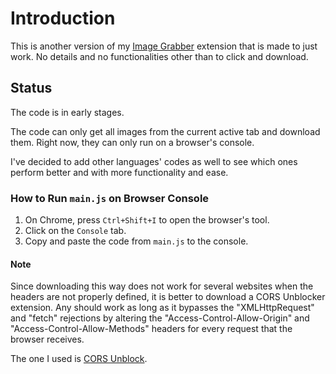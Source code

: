 # Introduction

This is another version of my [Image Grabber](https://github.com/Huzbi-crypto/Huzbi-ImgGrabber) extension that is made to just work. No details and no functionalities other than to click and download.

## Status

The code is in early stages.

The code can only get all images from the current active tab and download them. Right now, they can only run on a browser's console.

I've decided to add other languages' codes as well to see which ones perform better and with more functionality and ease.

### How to Run `main.js` on Browser Console

1. On Chrome, press `Ctrl+Shift+I` to open the browser's tool.
2. Click on the `Console` tab.
3. Copy and paste the code from `main.js` to the console.

#### Note

Since downloading this way does not work for several websites when the headers are not properly defined, it is better to download a CORS Unblocker extension. Any should work as long as it bypasses the "XMLHttpRequest" and "fetch" rejections by altering the "Access-Control-Allow-Origin" and "Access-Control-Allow-Methods" headers for every request that the browser receives.

The one I used is [CORS Unblock](https://webextension.org/listing/access-control.html).